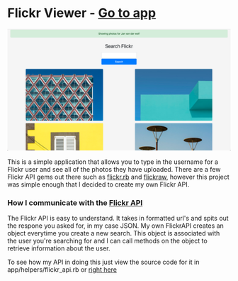 # Flickr Viewer - [Go to app](https://flick-r.herokuapp.com/)
![app screenshot](https://github.com/BShowen/flickr_search_api/blob/master/app/assets/images/example.png "some text")


This is a simple application that allows you to type in the username for a Flickr user and see all of the photos they have uploaded. There are a few Flickr API gems out there such as [flickr.rb](https://github.com/RaVbaker/flickr/) and [flickraw](https://github.com/hanklords/flickraw), however this project was simple enough that I decided to create my own Flickr API. 

### How I communicate with the [Flickr API](https://www.flickr.com/services/api/)
The Flickr API is easy to understand. It takes in formatted url's and spits out the respone you asked for, in my case JSON. My own FlickrAPI creates an object everytime you create a new search. This object is associated with the user you're searching for and I can call methods on the object to retrieve information about the user. 

To see how my API in doing this just view the source code for it in app/helpers/flickr_api.rb or [right here](https://github.com/BShowen/flickr_search_api/blob/master/app/helpers/flickr_api.rb)




